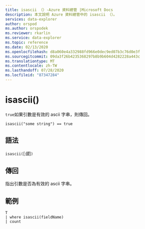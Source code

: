 ```yaml
---
title: isascii （）-Azure 資料總管 |Microsoft Docs
description: 本文說明 Azure 資料總管中的 isascii （）。
services: data-explorer
author: orspod
ms.author: orspodek
ms.reviewer: rkarlin
ms.service: data-explorer
ms.topic: reference
ms.date: 02/13/2020
ms.openlocfilehash: d8a060e4a332988fd966e0dec9ed07b3c76d0e3f
ms.sourcegitcommit: 09da3f26b4235368297b8b9b604d4282228a443c
ms.translationtype: MT
ms.contentlocale: zh-TW
ms.lasthandoff: 07/28/2020
ms.locfileid: "87347284"
---
```

# <a name="isascii"></a>isascii()

`true`如果引數是有效的 ascii 字串，則傳回。
    
```kusto
isascii("some string") == true
```

## <a name="syntax"></a>語法

`isascii(`[*值*]`)`

## <a name="returns"></a>傳回

指出引數是否為有效的 ascii 字串。

## <a name="example"></a>範例

```kusto
T
| where isascii(fieldName)
| count
```